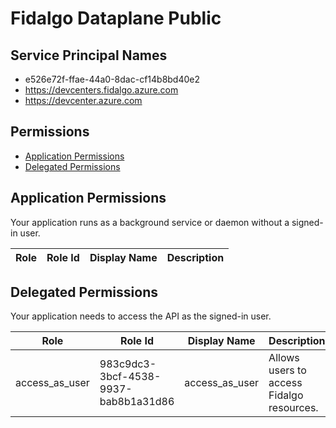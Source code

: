 # Fidalgo Dataplane Public
## Service Principal Names
- e526e72f-ffae-44a0-8dac-cf14b8bd40e2
- https://devcenters.fidalgo.azure.com
- https://devcenter.azure.com

 ## Permissions
- [Application Permissions](#application-permissions)
- [Delegated Permissions](#delegated-permissions)

## Application Permissions
Your application runs as a background service or daemon without a signed-in user.

| Role | Role Id | Display Name | Description |
|---|---|---|---|

## Delegated Permissions
Your application needs to access the API as the signed-in user. 

| Role | Role Id | Display Name | Description |
|---|---|---|---|
| access_as_user | 983c9dc3-3bcf-4538-9937-bab8b1a31d86 | access_as_user | Allows users to access Fidalgo resources. |

